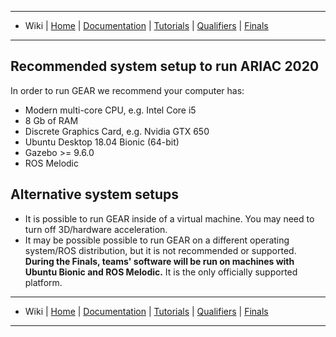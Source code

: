 -------------------------------------------------
- Wiki | [Home](../../README.md) | [Documentation](../documentation/documentation.md) | [Tutorials](../tutorials/tutorials.md) | [Qualifiers](../qualifiers/qualifier.md) | [Finals](../finals/finals.md)
-------------------------------------------------

## Recommended system setup to run ARIAC 2020
In order to run GEAR we recommend your computer has:

- Modern multi-core CPU, e.g. Intel Core i5
- 8 Gb of RAM
- Discrete Graphics Card, e.g. Nvidia GTX 650
- Ubuntu Desktop 18.04 Bionic (64-bit)
- Gazebo >= 9.6.0
- ROS Melodic

## Alternative system setups

- It is possible to run GEAR inside of a virtual machine. You may need to turn off 3D/hardware acceleration.
- It may be possible possible to run GEAR on a different operating system/ROS distribution, but it is not recommended or supported. **During the Finals, teams' software will be run on machines with Ubuntu Bionic and ROS Melodic.** It is the only officially supported platform.

-------------------------------------------------
- Wiki | [Home](../../README.md) | [Documentation](../documentation/documentation.md) | [Tutorials](../tutorials/tutorials.md) | [Qualifiers](../qualifiers/qualifier.md) | [Finals](../finals/finals.md)
-------------------------------------------------
